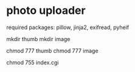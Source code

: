 # photo uploader

required packages: pillow, jinja2, exifread, pyheif

mkdir thumb
mkdir image

chmod 777 thumb
chmod 777 image

chmod 755 index.cgi
